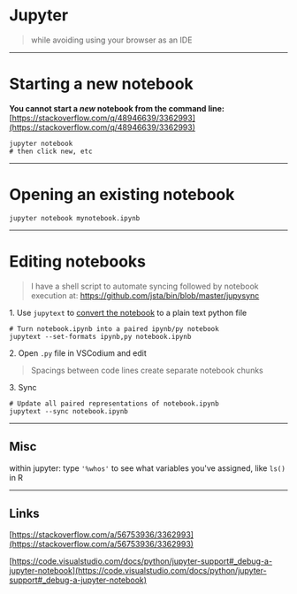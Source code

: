 # Jupyter

> while avoiding using your browser as an IDE

------------------------------

# Starting a new notebook

**You cannot start a *new* notebook from the command line:**
[https://stackoverflow.com/q/48946639/3362993](https://stackoverflow.com/q/48946639/3362993)

```shell
jupyter notebook
# then click new, etc
```

------------------------------

# Opening an existing notebook

```shell
jupyter notebook mynotebook.ipynb
```

------------------------------

# Editing notebooks 
> I have a shell script to automate syncing followed by notebook execution at:
> https://github.com/jsta/bin/blob/master/jupysync

1\. Use `jupytext` to [convert the notebook](https://github.com/mwouts/jupytext#command-line-conversion) to a plain text python file
 
```shell
# Turn notebook.ipynb into a paired ipynb/py notebook
jupytext --set-formats ipynb,py notebook.ipynb
```
 
2\. Open `.py` file in VSCodium and edit

> Spacings between code lines create separate notebook chunks

3\. Sync

```shell
# Update all paired representations of notebook.ipynb  
jupytext --sync notebook.ipynb                  
```

------------------------------

## Misc

within jupyter: type `'%whos'` to see what variables you've assigned,
like `ls()` in R

------------------------------

## Links

[https://stackoverflow.com/a/56753936/3362993](https://stackoverflow.com/a/56753936/3362993)

[https://code.visualstudio.com/docs/python/jupyter-support#_debug-a-jupyter-notebook](https://code.visualstudio.com/docs/python/jupyter-support#_debug-a-jupyter-notebook)
